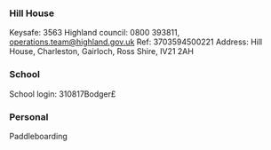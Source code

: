 ### Hill House
Keysafe:	3563
Highland council:	0800 393811, operations.team@highland.gov.uk
Ref:	3703594500221
Address:	Hill House, Charleston, Gairloch, Ross Shire, IV21 2AH

### School
School login: 310817Bodger£

### Personal
Paddleboarding
